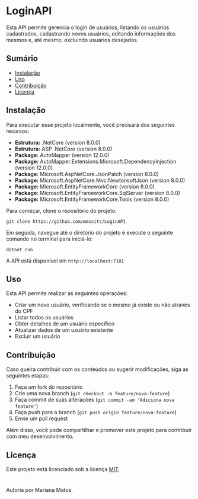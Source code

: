﻿# LoginAPI

Esta API permite gerencia o login de usuários, listando os usuários cadastrados, cadastrando novos usuários, editando informações dos mesmos e, até mesmo, excluindo usuários desejados.

## Sumário

- [Instalação](#instalação)
- [Uso](#uso)
- [Contribuição](#contribuição)
- [Licença](#licença)



## Instalação

Para executar esse projeto localmente, você precisará dos seguintes recursos:

- **Estrutura:** .NetCore (version 8.0.0)
- **Estrutura:** ASP .NetCore (version 8.0.0)
- **Package:** AutoMapper (version 12.0.0)
- **Package:** AutoMapper.Extensions.Microsoft.DependencyInjection (version 12.0.0)
- **Package:** Microsoft.AspNetCore.JsonPatch (version 8.0.0)
- **Package:** Microsoft.AspNetCore.Mvc.NewtonsoftJson (version 8.0.0)
- **Package:** Microsoft.EntityFrameworkCore (version 8.0.0)
- **Package:** Microsoft.EntityFrameworkCore.SqlServer (version 8.0.0)
- **Package:** Microsoft.EntityFrameworkCore.Tools (version 8.0.0)

Para começar, clone o repositório do projeto:

`git clone https://github.com/mmssits/LoginAPI`

Em seguida, navegue até o diretório do projeto e execute o seguinte comando no terminal para iniciá-lo:

`dotnet run`

A API está disponível em `http://localhost:7101`


## Uso

Esta API permite realizar as seguintes operações:

- Criar um novo usuário, verificando se o mesmo já existe ou não através do CPF
- Listar todos os usuários
- Obter detalhes de um usuário específico
- Atualizar dados de um usuário existente
- Excluir um usuário


## Contribuição

Caso queira contribuir com os conteúdos ou sugerir modificações, siga as seguintes etapas:

1. Faça um fork do repositório
2. Crie uma nova branch (`git checkout -b feature/nova-feature`)
3. Faça commit de suas alterações (`git commit -am 'Adiciona nova feature'`)
4. Faça push para a branch (`git push origin feature/nova-feature`)
5. Envie um pull request

Além disso, você pode compartilhar e promover este projeto para contribuir com meu desenvolvimento.


## Licença

Este projeto está licenciado sob a licença [MIT](https://opensource.org/licenses/MIT).


# 

Autoria por Mariana Matos.